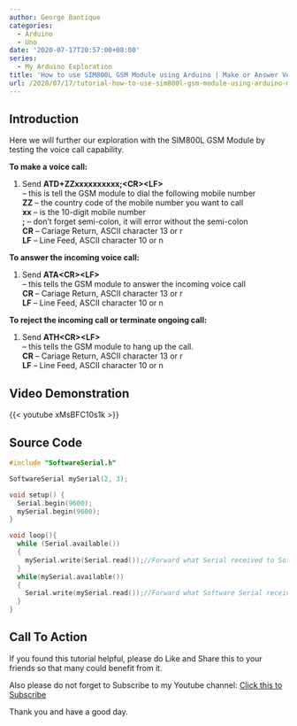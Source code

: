 ```yaml
---
author: George Bantique
categories:
  - Arduino
  - Uno
date: '2020-07-17T20:57:00+08:00'
series:
  - My Arduino Exploration
title: 'How to use SIM800L GSM Module using Arduino | Make or Answer Voice Calls'
url: /2020/07/17/tutorial-how-to-use-sim800l-gsm-module-using-arduino-make-or-answer-voice-calls/
---
```


## **Introduction**

Here we will further our exploration with the SIM800L GSM Module by testing the voice call capability.

**To make a voice call:**  
 1. Send **ATD+ZZxxxxxxxxxx;&lt;CR&gt;&lt;LF&gt;**  
 – this is tell the GSM module to dial the following mobile number  
 **ZZ** – the country code of the mobile number you want to call  
 **xx** – is the 10-digit mobile number  
 **;** – don’t forget semi-colon, it will error without the semi-colon  
 **CR** – Cariage Return, ASCII character 13 or r  
 **LF** – Line Feed, ASCII character 10 or n  
   
**To answer the incoming voice call:**  
 1. Send **ATA&lt;CR&gt;&lt;LF&gt;**  
 – this tells the GSM module to answer the incoming voice call  
 **CR** – Cariage Return, ASCII character 13 or r  
 **LF** – Line Feed, ASCII character 10 or n

**To reject the incoming call or terminate ongoing call:**  
 1. Send **ATH&lt;CR&gt;&lt;LF&gt;**  
 – this tells the GSM module to hang up the call.  
 **CR** – Cariage Return, ASCII character 13 or r  
 **LF** – Line Feed, ASCII character 10 or n

## **Video Demonstration**

{{< youtube xMsBFC10s1k >}}

## **Source Code**

```cpp { lineNos="true" wrap="true" }
#include "SoftwareSerial.h"

SoftwareSerial mySerial(2, 3);

void setup() {
  Serial.begin(9600);
  mySerial.begin(9600);
}

void loop(){
  while (Serial.available()) 
  {
    mySerial.write(Serial.read());//Forward what Serial received to Software Serial Port
  }
  while(mySerial.available()) 
  {
    Serial.write(mySerial.read());//Forward what Software Serial received to Serial Port
  }
}
```

## **Call To Action**

If you found this tutorial helpful, please do Like and Share this to your friends so that many could benefit from it.

Also please do not forget to Subscribe to my Youtube channel:
[Click this to Subscribe](https://www.youtube.com/c/TechToTinker?sub_confirmation=1)

Thank you and have a good day.

